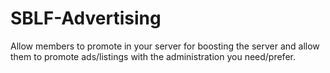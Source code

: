 # SBLF-Advertising

Allow members to promote in your server for boosting the server
and allow them to promote ads/listings with the administration you need/prefer.

